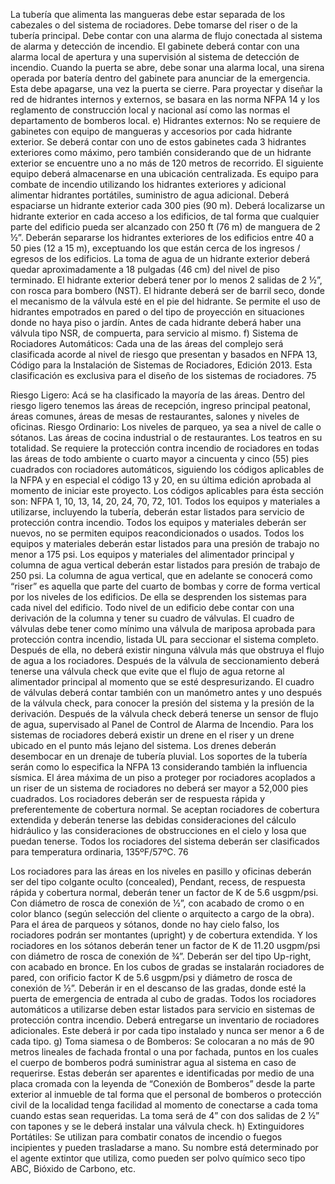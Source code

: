 La tubería que alimenta las mangueras debe estar separada de los cabezales o del sistema de
rociadores. Debe tomarse del riser o de la tubería principal. Debe contar con una alarma de
flujo conectada al sistema de alarma y detección de incendio.
El gabinete deberá contar con una alarma local de apertura y una supervisión al sistema de
detección de incendio. Cuando la puerta se abre, debe sonar una alarma local, una sirena
operada por batería dentro del gabinete para anunciar de la emergencia. Esta debe apagarse,
una vez la puerta se cierre.
Para proyectar y diseñar la red de hidrantes internos y externos, se basara en las norma NFPA
14 y los reglamento de construcción local y nacional así como las normas el departamento de
bomberos local.
e) Hidrantes externos: No se requiere de gabinetes con equipo de mangueras y accesorios por
cada hidrante exterior. Se deberá contar con uno de estos gabinetes cada 3 hidrantes
exteriores como máximo, pero también considerando que de un hidrante exterior se encuentre
uno a no más de 120 metros de recorrido. El siguiente equipo deberá almacenarse en una
ubicación centralizada. Es equipo para combate de incendio utilizando los hidrantes exteriores
y adicional alimentar hidrantes portátiles, suministro de agua adicional.
Deberá espaciarse un hidrante exterior cada 300 pies (90 m). Deberá localizarse un hidrante
exterior en cada acceso a los edificios, de tal forma que cualquier parte del edificio pueda ser
alcanzado con 250 ft (76 m) de manguera de 2 ½”. Deberán separarse los hidrantes exteriores
de los edificios entre 40 a 50 pies (12 a 15 m), exceptuando los que están cerca de los
ingresos / egresos de los edificios.
La toma de agua de un hidrante exterior deberá quedar aproximadamente a 18 pulgadas (46
cm) del nivel de piso terminado. El hidrante exterior deberá tener por lo menos 2 salidas de 2
½”, con rosca para bombero (NST).
El hidrante deberá ser de barril seco, donde el mecanismo de la válvula esté en el pie del
hidrante. Se permite el uso de hidrantes empotrados en pared o del tipo de proyección en
situaciones donde no haya piso o jardín. Antes de cada hidrante deberá haber una válvula tipo
NSR, de compuerta, para servicio al mismo.
f) Sistema de Rociadores Automáticos: Cada una de las áreas del complejo será clasificada
acorde al nivel de riesgo que presentan y basados en NFPA 13, Código para la Instalación de
Sistemas de Rociadores, Edición 2013. Esta clasificación es exclusiva para el diseño de los
sistemas de rociadores.
75

Riesgo Ligero: Acá se ha clasificado la mayoría de las áreas. Dentro del riesgo ligero tenemos
las áreas de recepción, ingreso principal peatonal, áreas comunes, áreas de mesas de
restaurantes, salones y niveles de oficinas.
Riesgo Ordinario: Los niveles de parqueo, ya sea a nivel de calle o sótanos. Las áreas de
cocina industrial o de restaurantes. Los teatros en su totalidad.
Se requiere la protección contra incendio de rociadores en todas las áreas de todo ambiente o
cuarto mayor a cincuenta y cinco (55) pies cuadrados con rociadores automáticos, siguiendo los
códigos aplicables de la NFPA y en especial el código 13 y 20, en su última edición aprobada al
momento de iniciar este proyecto. Los códigos aplicables para ésta sección son: NFPA 1, 10,
13, 14, 20, 24, 70, 72, 101.
Todos los equipos y materiales a utilizarse, incluyendo la tubería, deberán estar listados para
servicio de protección contra incendio. Todos los equipos y materiales deberán ser nuevos, no
se permiten equipos reacondicionados o usados.
Todos los equipos y materiales deberán estar listados para una presión de trabajo no menor a
175 psi. Los equipos y materiales del alimentador principal y columna de agua vertical deberán
estar listados para presión de trabajo de 250 psi.
La columna de agua vertical, que en adelante se conocerá como “riser” es aquella que parte del
cuarto de bombas y corre de forma vertical por los niveles de los edificios. De ella se
desprenden los sistemas para cada nivel del edificio. Todo nivel de un edificio debe contar con
una derivación de la columna y tener su cuadro de válvulas. El cuadro de válvulas debe tener
como mínimo una válvula de mariposa aprobada para protección contra incendio, listada UL
para seccionar el sistema completo. Después de ella, no deberá existir ninguna válvula más que
obstruya el flujo de agua a los rociadores. Después de la válvula de seccionamiento deberá
tenerse una válvula check que evite que el flujo de agua retorne al alimentador principal al
momento que se esté despresurizando. El cuadro de válvulas deberá contar también con un
manómetro antes y uno después de la válvula check, para conocer la presión del sistema y la
presión de la derivación. Después de la válvula check deberá tenerse un sensor de flujo de
agua, supervisado al Panel de Control de Alarma de Incendio.
Para los sistemas de rociadores deberá existir un drene en el riser y un drene ubicado en el
punto más lejano del sistema. Los drenes deberán desembocar en un drenaje de tubería
pluvial.
Los soportes de la tubería serán como lo especifica la NFPA 13 considerando también la
influencia sísmica.
El área máxima de un piso a proteger por rociadores acoplados a un riser de un sistema de
rociadores no deberá ser mayor a 52,000 pies cuadrados.
Los rociadores deberán ser de respuesta rápida y preferentemente de cobertura normal. Se
aceptan rociadores de cobertura extendida y deberán tenerse las debidas consideraciones del
cálculo hidráulico y las consideraciones de obstrucciones en el cielo y losa que puedan
tenerse. Todos los rociadores del sistema deberán ser clasificados para temperatura ordinaria,
135ºF/57ºC.
76

Los rociadores para las áreas en los niveles en pasillo y oficinas deberán ser del tipo colgante
oculto (concealed), Pendant, recess, de respuesta rápida y cobertura normal, deberán tener un
factor de K de 5.6 usgpm/psi. Con diámetro de rosca de conexión de ½”, con acabado de
cromo o en color blanco (según selección del cliente o arquitecto a cargo de la obra). Para el
área de parqueos y sótanos, donde no hay cielo falso, los rociadores podrán ser montantes
(upright) y de cobertura extendida. Y los rociadores en los sótanos deberán tener un factor de
K de 11.20 usgpm/psi con diámetro de rosca de conexión de ¾”. Deberán ser del tipo Up-right,
con acabado en bronce. En los cubos de gradas se instalarán rociadores de pared, con orificio
factor K de 5.6 usgpm/psi y diámetro de rosca de conexión de ½”. Deberán ir en el descanso
de las gradas, donde esté la puerta de emergencia de entrada al cubo de gradas.
Todos los rociadores automáticos a utilizarse deben estar listados para servicio en sistemas de
protección contra incendio.
Deberá entregarse un inventario de rociadores adicionales. Este deberá ir por cada tipo
instalado y nunca ser menor a 6 de cada tipo.
g) Toma siamesa o de Bomberos: Se colocaran a no más de 90 metros lineales de fachada
frontal o una por fachada, puntos en los cuales el cuerpo de bomberos podrá suministrar agua
al sistema en caso de requerirse. Estas deberán ser aparentes e identificadas por medio de
una placa cromada con la leyenda de “Conexión de Bomberos” desde la parte exterior al
inmueble de tal forma que el personal de bomberos o protección civil de la localidad tenga
facilidad al momento de conectarse a cada toma cuando estas sean requeridas. La toma será
de 4” con dos salidas de 2 ½” con tapones y se le deberá instalar una válvula check.
h) Extinguidores Portátiles: Se utilizan para combatir conatos de incendio o fuegos incipientes y
pueden trasladarse a mano. Su nombre está determinado por el agente extintor que utiliza,
como pueden ser polvo químico seco tipo ABC, Bióxido de Carbono, etc.
